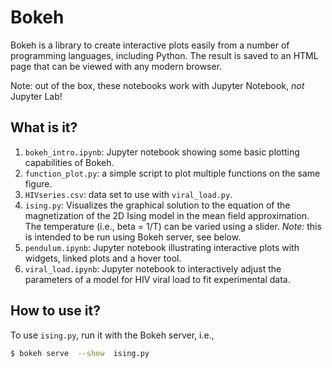 # Bokeh
Bokeh is a library to create interactive plots easily from a number of
programming languages, including Python.  The result is saved to an HTML
page that can be viewed with any modern browser.

Note: out of the box, these notebooks work with Jupyter Notebook, *not*
Jupyter Lab!


## What is it?
1. `bokeh_intro.ipynb`: Jupyter notebook showing some basic plotting
    capabilities of Bokeh.
1. `function_plot.py`: a simple script to plot multiple functions on the
    same figure.
1. `HIVseries.csv`: data set to use with `viral_load.py`.
1. `ising.py`: Visualizes the graphical solution to the equation of the
    magnetization of the 2D Ising model in the mean field approximation.
    The temperature (i.e., beta = 1/T) can be varied using a slider. *Note:*
    this is intended to be run using Bokeh server, see below.
1. `pendulum.ipynb`: Jupyter notebook illustrating interactive plots with
    widgets, linked plots and a hover tool.
1. `viral_load.ipynb`: Jupyter notebook to interactively adjust the
    parameters of a model for HIV viral load to fit experimental data.

## How to use it?

To use `ising.py`, run it with the Bokeh server, i.e.,
```bash
$ bokeh serve  --show  ising.py
```
